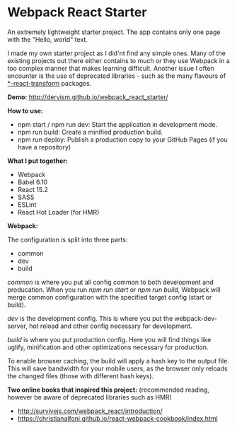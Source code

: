 # Webpack React Starter
An extremely lightweight starter project. The app contains only one page with the "Hello, world" text.

I made my own starter project as I did'nt find any simple ones. Many of the existing projects out there either contains to much or they use Webpack in a too complex manner that makes learning difficult. Another issue I often encounter is the use of deprecated libraries - such as the many flavours of [*-react-transform](https://github.com/gaearon/babel-plugin-react-transform) packages.

**Demo:** http://dervism.github.io/webpack_react_starter/

**How to use:**

- npm start / npm run dev: Start the application in development mode.
- npm run build: Create a minified production build.
- npm run deploy: Publish a production copy to your GitHub Pages (if you have a repository)

**What I put together:**

- Webpack
- Babel 6.10
- React 15.2
- SASS
- ESLint
- React Hot Loader (for HMR)

**Webpack:**

The configuration is split into three parts:

- common
- dev
- build

_common_ is where you put all config common to both development and producation.
When you run _npm run start_ or _npm run build_, Webpack will merge common configuration
with the specified target config (start or build).

_dev_ is the development config. This is where you put the webpack-dev-server, hot reload and
other config necessary for development.

_build_ is where you put production config. Here you will find things like uglify, minification and
other optimizations necessary for production.

To enable browser caching, the build will apply a hash key to the output file. This will save bandwidth for your mobile
users, as the browser only reloads the changed files (those with different hash keys).

**Two online books that inspired this project:** (recommended reading, however be aware of deprecated libraries such as HMR)
- http://survivejs.com/webpack_react/introduction/
- https://christianalfoni.github.io/react-webpack-cookbook/index.html